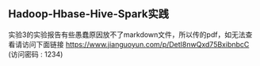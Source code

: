 ## Hadoop-Hbase-Hive-Spark实践
实验3的实验报告有些愚蠢原因放不了markdown文件，所以传的pdf，如无法查看请访问下面链接
https://www.jianguoyun.com/p/DetI8nwQxd75BxibnbcC (访问密码 : 1234)